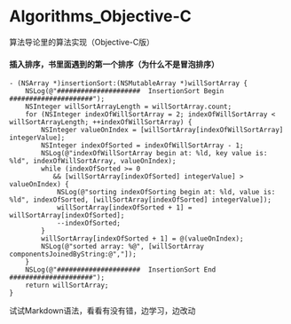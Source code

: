 # Algorithms_Objective-C
算法导论里的算法实现（Objective-C版）

#### 插入排序，书里面遇到的第一个排序（为什么不是冒泡排序）

    - (NSArray *)insertionSort:(NSMutableArray *)willSortArray {
    	NSLog(@"#####################  InsertionSort Begin  #####################");
    	NSInteger willSortArrayLength = willSortArray.count;
    	for (NSInteger indexOfWillSortArray = 2; indexOfWillSortArray < willSortArrayLength; ++indexOfWillSortArray) {
        	NSInteger valueOnIndex = [willSortArray[indexOfWillSortArray] integerValue];
        	NSInteger indexOfSorted = indexOfWillSortArray - 1;
        	NSLog(@"indexOfWillSortArray begin at: %ld, key value is: %ld", indexOfWillSortArray, valueOnIndex);
        	while (indexOfSorted >= 0
               && [willSortArray[indexOfSorted] integerValue] > valueOnIndex) {
            	NSLog(@"sorting indexOfSorting begin at: %ld, value is: %ld", indexOfSorted, [willSortArray[indexOfSorted] integerValue]);
            	willSortArray[indexOfSorted + 1] = willSortArray[indexOfSorted];
            	--indexOfSorted;
        	}
        	willSortArray[indexOfSorted + 1] = @(valueOnIndex);
        	NSLog(@"sorted array: %@", [willSortArray componentsJoinedByString:@","]);
    	}
        NSLog(@"#####################  InsertionSort End    #####################");
        return willSortArray;
    }
    
试试Markdown语法，看看有没有错，边学习，边改动
